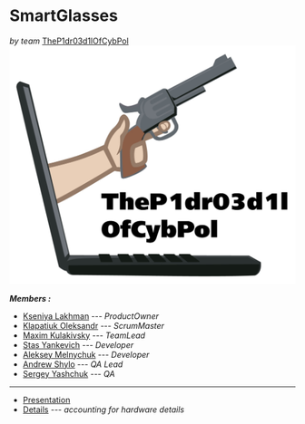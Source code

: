 # SmartGlasses
*by team* [TheP1dr03d1lOfCybPol](https://github.com/orgs/progbase/teams/thep1dr03d1lofcybpol)
![alt-текст](https://github.com/progbase/SmartGlasses/blob/master/LOGOO.jpg "опасные типа")


***Members :***

- [Kseniya Lakhman](https://github.com/KseniyaEvans)     --- *ProductOwner*
- [Klapatiuk Oleksandr](https://github.com/Sashko26)     --- *ScrumMaster*
- [Maxim Kulakivsky](https://github.com/maximkulakivsky) --- *TeamLead*
- [Stas Yankevich](https://github.com/0rqheus)           --- *Developer*
- [Aleksey Melnychuk](https://github.com/auvy)           --- *Developer*
- [Andrew Shylo](https://github.com/Some-cool-dude)      --- *QA Lead*
- [Sergey Yashchuk](https://github.com/Svetocvet)        --- *QA*

-----------------------------------------------------------------------------------------------------------------

- [Presentation](https://docs.google.com/presentation/d/1c-skeIGzCjr_AHHZTl8Pt_iZwTrDEFk1cEnb-BENedA/edit?usp=sharing)
- [Details](https://docs.google.com/spreadsheets/d/1zQ5nU8yNbdvmvdgXoNXcjsyCjOdJxLWxV1LH7hPNBns/edit#gid=0) --- *accounting for hardware details*
